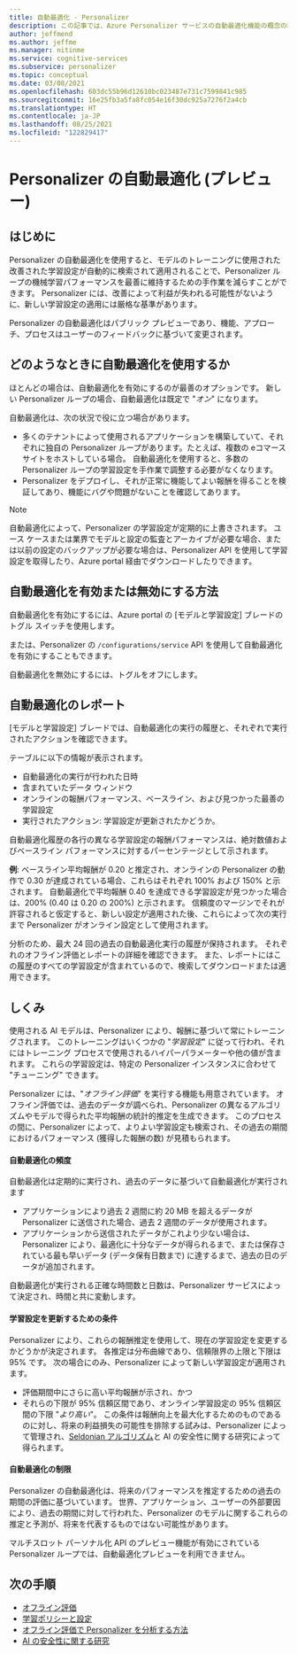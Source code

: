 ```yaml
---
title: 自動最適化 - Personalizer
description: この記事では、Azure Personalizer サービスの自動最適化機能の概念の概要について説明します。
author: jeffmend
ms.author: jeffme
ms.manager: nitinme
ms.service: cognitive-services
ms.subservice: personalizer
ms.topic: conceptual
ms.date: 03/08/2021
ms.openlocfilehash: 603dc55b96d12610bc023487e731c7599841c985
ms.sourcegitcommit: 16e25fb3a5fa8fc054e16f30dc925a7276f2a4cb
ms.translationtype: HT
ms.contentlocale: ja-JP
ms.lasthandoff: 08/25/2021
ms.locfileid: "122829417"
---
```

# <a name="personalizer-auto-optimize-preview"></a>Personalizer の自動最適化 (プレビュー)


## <a name="introduction"></a>はじめに
Personalizer の自動最適化を使用すると、モデルのトレーニングに使用された改善された学習設定が自動的に検索されて適用されることで、Personalizer ループの機械学習パフォーマンスを最善に維持するための手作業を減らすことができます。 Personalizer には、改善によって利益が失われる可能性がないように、新しい学習設定の適用には厳格な基準があります。

Personalizer の自動最適化はパブリック プレビューであり、機能、アプローチ、プロセスはユーザーのフィードバックに基づいて変更されます。

## <a name="when-to-use-auto-optimize"></a>どのようなときに自動最適化を使用するか
ほとんどの場合は、自動最適化を有効にするのが最善のオプションです。 新しい Personalizer ループの場合、自動最適化は既定で "*オン*" になります。

自動最適化は、次の状況で役に立つ場合があります。
* 多くのテナントによって使用されるアプリケーションを構築していて、それぞれに独自の Personalizer ループがあります。たとえば、複数の eコマース サイトをホストしている場合。 自動最適化を使用すると、多数の Personalizer ループの学習設定を手作業で調整する必要がなくなります。
* Personalizer をデプロイし、それが正常に機能してよい報酬を得ることを検証してあり、機能にバグや問題がないことを確認してあります。

> [!NOTE]
> 自動最適化によって、Personalizer の学習設定が定期的に上書きされます。 ユース ケースまたは業界でモデルと設定の監査とアーカイブが必要な場合、または以前の設定のバックアップが必要な場合は、Personalizer API を使用して学習設定を取得したり、Azure portal 経由でダウンロードしたりできます。

## <a name="how-to-enable-and-disable-auto-optimize"></a>自動最適化を有効または無効にする方法
自動最適化を有効にするには、Azure portal の [モデルと学習設定] ブレードのトグル スイッチを使用します。 

または、Personalizer の `/configurations/service` API を使用して自動最適化を有効にすることもできます。

自動最適化を無効にするには、トグルをオフにします。

## <a name="auto-optimize-reports"></a>自動最適化のレポート

[モデルと学習設定] ブレードでは、自動最適化の実行の履歴と、それぞれで実行されたアクションを確認できます。 

テーブルに以下の情報が表示されます。
* 自動最適化の実行が行われた日時
* 含まれていたデータ ウィンドウ
* オンラインの報酬パフォーマンス、ベースライン、および見つかった最善の学習設定
* 実行されたアクション: 学習設定が更新されたかどうか。

自動最適化履歴の各行の異なる学習設定の報酬パフォーマンスは、絶対数値およびベースライン パフォーマンスに対するパーセンテージとして示されます。 

**例**: ベースライン平均報酬が 0.20 と推定され、オンラインの Personalizer の動作で 0.30 が達成されている場合、これらはそれぞれ 100% および 150% と示されます。 自動最適化で平均報酬 0.40 を達成できる学習設定が見つかった場合は、200% (0.40 は 0.20 の 200%) と示されます。 信頼度のマージンでそれが許容されると仮定すると、新しい設定が適用された後、これらによって次の実行まで Personalizer がオンライン設定として使用されます。

分析のため、最大 24 回の過去の自動最適化実行の履歴が保持されます。 それぞれのオフライン評価とレポートの詳細を確認できます。 また、レポートにはこの履歴のすべての学習設定が含まれているので、検索してダウンロードまたは適用できます。

## <a name="how-it-works"></a>しくみ
使用される AI モデルは、Personalizer により、報酬に基づいて常にトレーニングされます。 このトレーニングはいくつかの "*学習設定*" に従って行われ、それにはトレーニング プロセスで使用されるハイパーパラメーターや他の値が含まれます。 これらの学習設定は、特定の Personalizer インスタンスに合わせて "チューニング" できます。 

Personalizer には、"*オフライン評価*" を実行する機能も用意されています。 オフライン評価では、過去のデータが調べられ、Personalizer の異なるアルゴリズムやモデルで得られた平均報酬の統計的推定を生成できます。 このプロセスの間に、Personalizer によって、よりよい学習設定も検索され、その過去の期間におけるパフォーマンス (獲得した報酬の数) が見積もられます。

#### <a name="auto-optimize-frequency"></a>自動最適化の頻度
自動最適化は定期的に実行され、過去のデータに基づいて自動最適化が実行されます
* アプリケーションにより過去 2 週間に約 20 MB を超えるデータが Personalizer に送信された場合、過去 2 週間のデータが使用されます。
* アプリケーションから送信されたデータがこれより少ない場合は、Personalizer により、最適化に十分なデータが得られるまで、または保存されている最も早いデータ (データ保有日数まで) に達するまで、過去の日のデータが追加されます。

自動最適化が実行される正確な時間数と日数は、Personalizer サービスによって決定され、時間と共に変動します。

#### <a name="criteria-for-updating-learning-settings"></a>学習設定を更新するための条件

Personalizer により、これらの報酬推定を使用して、現在の学習設定を変更するかどうかが決定されます。 各推定は分布曲線であり、信頼限界の上限と下限は 95% です。 次の場合にのみ、Personalizer によって新しい学習設定が適用されます。
  * 評価期間中にさらに高い平均報酬が示され、かつ
  * それらの下限が 95% 信頼区間であり、オンライン学習設定の 95% 信頼区間の下限 "*より高い*"。
この条件は報酬向上を最大化するためのものであるのに対し、将来の利益損失の可能性を排除する試みは、Personalizer によって管理され、[Seldonian アルゴリズム](https://aisafety.cs.umass.edu/overview.html)と AI の安全性に関する研究によって得られます。

#### <a name="limitations-of-auto-optimize"></a>自動最適化の制限

Personalizer の自動最適化は、将来のパフォーマンスを推定するための過去の期間の評価に基づいています。 世界、アプリケーション、ユーザーの外部要因により、過去の期間に対して行われた、Personalizer のモデルに関するこれらの推定と予測が、将来を代表するものではない可能性があります。

マルチスロット パーソナル化 API のプレビュー機能が有効にされている Personalizer ループでは、自動最適化プレビューを利用できません。 

## <a name="next-steps"></a>次の手順

* [オフライン評価](concepts-offline-evaluation.md)
* [学習ポリシーと設定](concept-active-learning.md)
* [オフライン評価で Personalizer を分析する方法](how-to-offline-evaluation.md) 
* [AI の安全性に関する研究](https://aisafety.cs.umass.edu/overview.html) 
